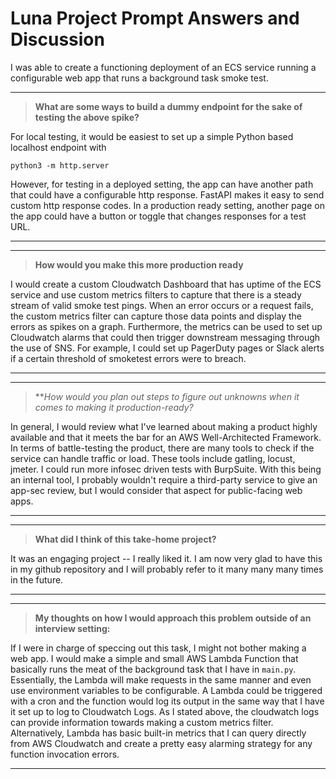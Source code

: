 # Luna Project Prompt Answers and Discussion

I was able to create a functioning deployment of an ECS service running a configurable web app that runs a background task smoke test.

___
> **What are some ways to build a dummy endpoint for the sake of testing the above spike?**

For local testing, it would be easiest to set up a simple Python based localhost endpoint with
```
python3 -m http.server
```

However, for testing in a deployed setting, the app can have another path that could have a configurable http response. FastAPI makes it easy to send custom http response codes. In a production ready setting, another page on the app could have a button or toggle that changes responses for a test URL.

___

___
> **How would you make this more production ready**

I would create a custom Cloudwatch Dashboard that has uptime of the ECS service and use custom metrics filters to capture that there is a steady stream of valid smoke test pings. When an error occurs or a request fails, the custom metrics filter can capture those data points and display the errors as spikes on a graph. Furthermore, the metrics can be used to set up Cloudwatch alarms that could then trigger downstream messaging through the use of SNS. For example, I could set up PagerDuty pages or Slack alerts if a certain threshold of smoketest errors were to breach.
___

___
> ***How would you plan out steps to figure out unknowns when it comes to making it production-ready?*

In general, I would review what I've learned about making a product highly available and that it meets the bar for an AWS Well-Architected Framework. In terms of battle-testing the product, there are many tools to check if the service can handle traffic or load. These tools include gatling, locust, jmeter. I could run more infosec driven tests with BurpSuite. With this being an internal tool, I probably wouldn't require a third-party service to give an app-sec review, but I would consider that aspect for public-facing web apps.
___

___
> **What did I think of this take-home project?**

It was an engaging project -- I really liked it. I am now very glad to have this in my github repository and I will probably refer to it many many many times in the future.
___

___
> **My thoughts on how I would approach this problem outside of an interview setting:**

If I were in charge of speccing out this task, I might not bother making a web app. I would make a simple and small AWS Lambda Function that basically runs the meat of the background task that I have in `main.py`. Essentially, the Lambda will make requests in the same manner and even use environment variables to be configurable. A Lambda could be triggered with a cron and the function would log its output in the same way that I have it set up to log to Cloudwatch Logs. As I stated above, the cloudwatch logs can provide information towards making a custom metrics filter. Alternatively, Lambda has basic built-in metrics that I can query directly from AWS Cloudwatch and create a pretty easy alarming strategy for any function invocation errors.
___
